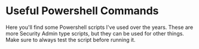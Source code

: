 # Useful Powershell Commands

Here you'll find some Powershell scripts I've used over the years. These are more Security Admin type scripts, but they can be used for other things. Make sure to always test the script before running it.

